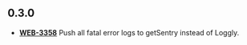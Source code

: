 ## **0.3.0**
- [**WEB-3358**](https://hxshortbreaks.atlassian.net/browse/WEB-3358) Push all fatal error logs to getSentry instead of Loggly.